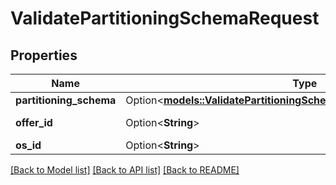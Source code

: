 # ValidatePartitioningSchemaRequest

## Properties

Name | Type | Description | Notes
------------ | ------------- | ------------- | -------------
**partitioning_schema** | Option<[**models::ValidatePartitioningSchemaRequestPartitioningSchema**](ValidatePartitioningSchema_request_partitioning_schema.md)> |  | [optional]
**offer_id** | Option<**String**> | Offer ID of the server. | [optional]
**os_id** | Option<**String**> | OS ID. | [optional]

[[Back to Model list]](../README.md#documentation-for-models) [[Back to API list]](../README.md#documentation-for-api-endpoints) [[Back to README]](../README.md)


